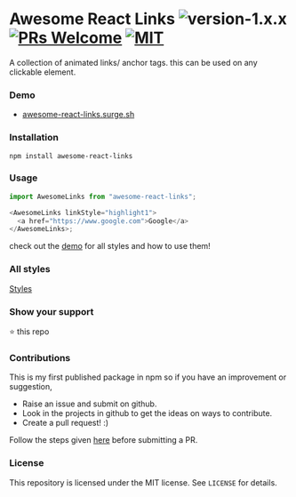 # Awesome React Links ![version-1.x.x](https://img.shields.io/badge/version-1.0.0-yellow.svg) [![PRs Welcome](https://img.shields.io/badge/PRs-welcome-brightgreen.svg)](http://makeapullrequest.com) [![MIT](https://img.shields.io/github/license/mashape/apistatus.svg)](https://opensource.org/licenses/MIT)

A collection of animated links/ anchor tags. this can be used on any clickable element.

### Demo

- [awesome-react-links.surge.sh](https://awesome-react-links.surge.sh)

### Installation

```
npm install awesome-react-links
```

### Usage

```javascript
import AwesomeLinks from "awesome-react-links";

<AwesomeLinks linkStyle="highlight1">
  <a href="https://www.google.com">Google</a>
</AwesomeLinks>;
```

check out the [demo](https://awesome-react-links.surge.sh) for all styles and how to use them!

### All styles

[Styles](STYLES.md)

### Show your support

:star: this repo

### Contributions

This is my first published package in npm so if you have an improvement or suggestion,

- Raise an issue and submit on github.
- Look in the projects in github to get the ideas on ways to contribute.
- Create a pull request! :)

Follow the steps given [here](CONTRIBUTIONS.md) before submitting a PR.

### License

This repository is licensed under the MIT license. See `LICENSE` for
details.
